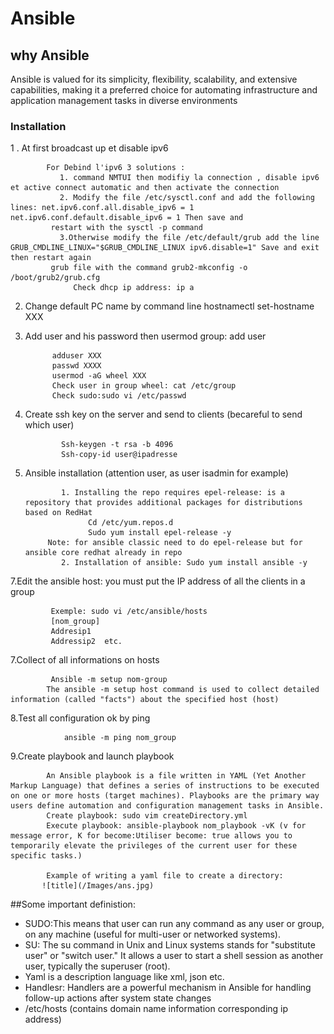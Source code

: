 # Ansible
## why Ansible 
 Ansible is valued for its simplicity, flexibility, scalability, and extensive capabilities, making it a preferred choice for automating infrastructure and application management tasks in diverse environments
### Installation
1 . At first broadcast up et disable ipv6

            For Debind l'ipv6 3 solutions : 
               1. command NMTUI then modifiy la connection , disable ipv6 et active connect automatic and then activate the connection
               2. Modify the file /etc/sysctl.conf and add the following lines: net.ipv6.conf.all.disable_ipv6 = 1 net.ipv6.conf.default.disable_ipv6 = 1 Then save and   
             restart with the sysctl -p command
               3.Otherwise modify the file /etc/default/grub add the line GRUB_CMDLINE_LINUX="$GRUB_CMDLINE_LINUX ipv6.disable=1" Save and exit then restart again 
             grub file with the command grub2-mkconfig -o /boot/grub2/grub.cfg
                  Check dhcp ip address: ip a
2. Change default PC name by command line hostnamectl set-hostname XXX
3. Add user and his password then usermod group: add user

             adduser XXX
             passwd XXXX
             usermod -aG wheel XXX
             Check user in group wheel: cat /etc/group
             Check sudo:sudo vi /etc/passwd
4. Create ssh key on the server and send to clients (becareful to send which user)

               Ssh-keygen -t rsa -b 4096
               Ssh-copy-id user@ipadresse
6. Ansible installation (attention user, as user isadmin for example)

               1. Installing the repo requires epel-release: is a repository that provides additional packages for distributions based on RedHat
                     Cd /etc/yum.repos.d
                     Sudo yum install epel-release -y
            Note: for ansible classic need to do epel-release but for ansible core redhat already in repo
               2. Installation of ansible: Sudo yum install ansible -y
7.Edit the ansible host: you must put the IP address of all the clients in a group

             Exemple: sudo vi /etc/ansible/hosts
             [nom_group]
             Addresip1
             Addressip2  etc.
7.Collect of all informations on hosts

             Ansible -m setup nom-group
            The ansible -m setup host command is used to collect detailed information (called "facts") about the specified host (host)
8.Test all configuration ok by ping

                ansible -m ping nom_group
9.Create playbook and launch playbook

            An Ansible playbook is a file written in YAML (Yet Another Markup Language) that defines a series of instructions to be executed on one or more hosts (target machines). Playbooks are the primary way users define automation and configuration management tasks in Ansible.
            Create playbook: sudo vim createDirectory.yml
            Execute playbook: ansible-playbook nom_playbook -vK (v for message error, K for become:Utiliser become: true allows you to temporarily elevate the privileges of the current user for these specific tasks.)
            
            Example of writing a yaml file to create a directory:
           ![title](/Images/ans.jpg)

##Some important definistion:
- SUDO:This means that user can run any command as any user or group, on any machine (useful for multi-user or networked systems).
- SU: The su command in Unix and Linux systems stands for "substitute user" or "switch user." It allows a user to start a shell session as another user, typically the superuser (root).
- Yaml is a description language like xml, json etc.
- Handlesr: Handlers are a powerful mechanism in Ansible for handling follow-up actions after system state changes
- /etc/hosts (contains domain name information corresponding ip address)
